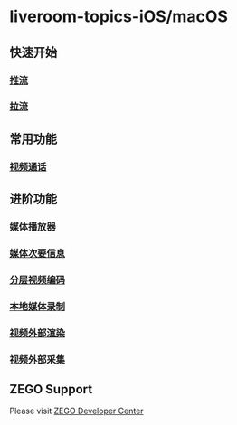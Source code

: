 # liveroom-topics-iOS/macOS

## 快速开始  
### [推流](https://github.com/zegodev/liveroom-topics-ios-macos/tree/master/src/Topics/Common)  
### [拉流](https://github.com/zegodev/liveroom-topics-ios-macos/tree/master/src/Topics/Common)  
## 常用功能
### [视频通话](https://github.com/zegodev/liveroom-topics-ios-macos/tree/master/src/Topics/VideoTalk)
## 进阶功能  
### [媒体播放器](https://github.com/zegodev/liveroom-topics-ios-macos/tree/master/src/Topics/MediaPlayer)
### [媒体次要信息](https://github.com/zegodev/liveroom-topics-ios-macos/tree/master/src/Topics/MediaSideInfo)
### [分层视频编码](https://github.com/zegodev/liveroom-topics-ios-macos/tree/master/src/Topics/SVC)
### [本地媒体录制](https://github.com/zegodev/liveroom-topics-ios-macos/tree/master/src/Topics/MediaRecord)
### [视频外部渲染](https://github.com/zegodev/liveroom-topics-ios-macos/tree/master/src/Topics/ExternalVideoRender)
### [视频外部采集](https://github.com/zegodev/liveroom-topics-ios-macos/tree/master/src/Topics/ExternalVideoCapture)

## ZEGO Support
Please visit [ZEGO Developer Center](https://www.zego.im/html/document/#Application_Scenes/Video_Live)
